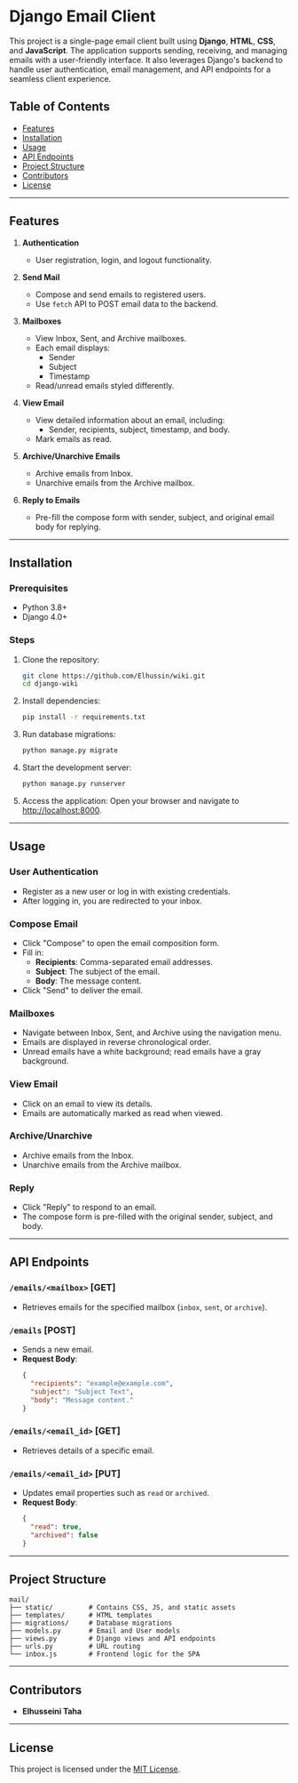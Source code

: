 # Django Email Client

This project is a single-page email client built using **Django**, **HTML**, **CSS**, and **JavaScript**. The application supports sending, receiving, and managing emails with a user-friendly interface. It also leverages Django's backend to handle user authentication, email management, and API endpoints for a seamless client experience.

## Table of Contents

- [Features](#features)
- [Installation](#installation)
- [Usage](#usage)
- [API Endpoints](#api-endpoints)
- [Project Structure](#project-structure)
- [Contributors](#contributors)
- [License](#license)

---

## Features

1. **Authentication**

   - User registration, login, and logout functionality.
2. **Send Mail**

   - Compose and send emails to registered users.
   - Use `fetch` API to POST email data to the backend.
3. **Mailboxes**

   - View Inbox, Sent, and Archive mailboxes.
   - Each email displays:
     - Sender
     - Subject
     - Timestamp
   - Read/unread emails styled differently.
4. **View Email**

   - View detailed information about an email, including:
     - Sender, recipients, subject, timestamp, and body.
   - Mark emails as read.
5. **Archive/Unarchive Emails**

   - Archive emails from Inbox.
   - Unarchive emails from the Archive mailbox.
6. **Reply to Emails**

   - Pre-fill the compose form with sender, subject, and original email body for replying.

---

## Installation

### Prerequisites

- Python 3.8+
- Django 4.0+

### Steps

1. Clone the repository:

   ```bash
   git clone https://github.com/Elhussin/wiki.git
   cd django-wiki
   ```
2. Install dependencies:

   ```bash
   pip install -r requirements.txt
   ```
3. Run database migrations:

   ```bash
   python manage.py migrate
   ```
4. Start the development server:

   ```bash
   python manage.py runserver
   ```
5. Access the application:
   Open your browser and navigate to [http://localhost:8000](http://localhost:8000).

---

## Usage

### User Authentication

- Register as a new user or log in with existing credentials.
- After logging in, you are redirected to your inbox.

### Compose Email

- Click "Compose" to open the email composition form.
- Fill in:
  - **Recipients**: Comma-separated email addresses.
  - **Subject**: The subject of the email.
  - **Body**: The message content.
- Click "Send" to deliver the email.

### Mailboxes

- Navigate between Inbox, Sent, and Archive using the navigation menu.
- Emails are displayed in reverse chronological order.
- Unread emails have a white background; read emails have a gray background.

### View Email

- Click on an email to view its details.
- Emails are automatically marked as read when viewed.

### Archive/Unarchive

- Archive emails from the Inbox.
- Unarchive emails from the Archive mailbox.

### Reply

- Click "Reply" to respond to an email.
- The compose form is pre-filled with the original sender, subject, and body.

---

## API Endpoints

### `/emails/<mailbox>` [GET]

- Retrieves emails for the specified mailbox (`inbox`, `sent`, or `archive`).

### `/emails` [POST]

- Sends a new email.
- **Request Body**:
  ```json
  {
    "recipients": "example@example.com",
    "subject": "Subject Text",
    "body": "Message content."
  }
  ```

### `/emails/<email_id>` [GET]

- Retrieves details of a specific email.

### `/emails/<email_id>` [PUT]

- Updates email properties such as `read` or `archived`.
- **Request Body**:
  ```json
  {
    "read": true,
    "archived": false
  }
  ```

---

## Project Structure

```
mail/
├── static/         # Contains CSS, JS, and static assets
├── templates/      # HTML templates
├── migrations/     # Database migrations
├── models.py       # Email and User models
├── views.py        # Django views and API endpoints
├── urls.py         # URL routing
└── inbox.js        # Frontend logic for the SPA
```

---

## Contributors

- **Elhusseini Taha**

---

## License

This project is licensed under the [MIT License](LICENSE).
